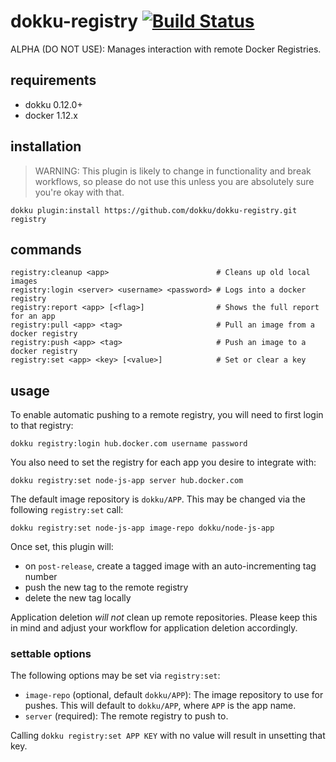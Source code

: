 # dokku-registry [![Build Status](https://travis-ci.org/dokku/dokku-registry.svg?branch=master)](https://travis-ci.org/dokku/dokku-registry)

ALPHA (DO NOT USE): Manages interaction with remote Docker Registries.

## requirements

- dokku 0.12.0+
- docker 1.12.x

## installation

> WARNING: This plugin is likely to change in functionality and break workflows, so please do not use this unless you are absolutely sure you're okay with that.

```shell
dokku plugin:install https://github.com/dokku/dokku-registry.git registry
```

## commands

```shell
registry:cleanup <app>                        # Cleans up old local images
registry:login <server> <username> <password> # Logs into a docker registry
registry:report <app> [<flag>]                # Shows the full report for an app
registry:pull <app> <tag>                     # Pull an image from a docker registry
registry:push <app> <tag>                     # Push an image to a docker registry
registry:set <app> <key> [<value>]            # Set or clear a key
```

## usage

To enable automatic pushing to a remote registry, you will need to first login to that registry:

```shell
dokku registry:login hub.docker.com username password
```

You also need to set the registry for each app you desire to integrate with:

```shell
dokku registry:set node-js-app server hub.docker.com
```

The default image repository is `dokku/APP`. This may be changed via the following `registry:set` call:

```shell
dokku registry:set node-js-app image-repo dokku/node-js-app
```

Once set, this plugin will:

- on `post-release`, create a tagged image with an auto-incrementing tag number
- push the new tag to the remote registry
- delete the new tag locally

Application deletion *will not* clean up remote repositories. Please keep this in mind and adjust your workflow for application deletion accordingly.

### settable options

The following options may be set via `registry:set`:

- `image-repo` (optional, default `dokku/APP`): The image repository to use for pushes. This will default to `dokku/APP`, where `APP` is the app name.
- `server` (required): The remote registry to push to.

Calling `dokku registry:set APP KEY` with no value will result in unsetting that key.

